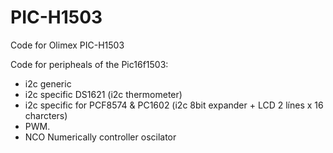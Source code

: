 PIC-H1503
=========

Code for Olimex PIC-H1503

Code for peripheals of the Pic16f1503:
- i2c generic
- i2c specific DS1621 (i2c thermometer)
- i2c specific for PCF8574 & PC1602 (i2c 8bit expander + LCD 2 línes x 16 charcters)
- PWM.
- NCO Numerically controller oscilator

